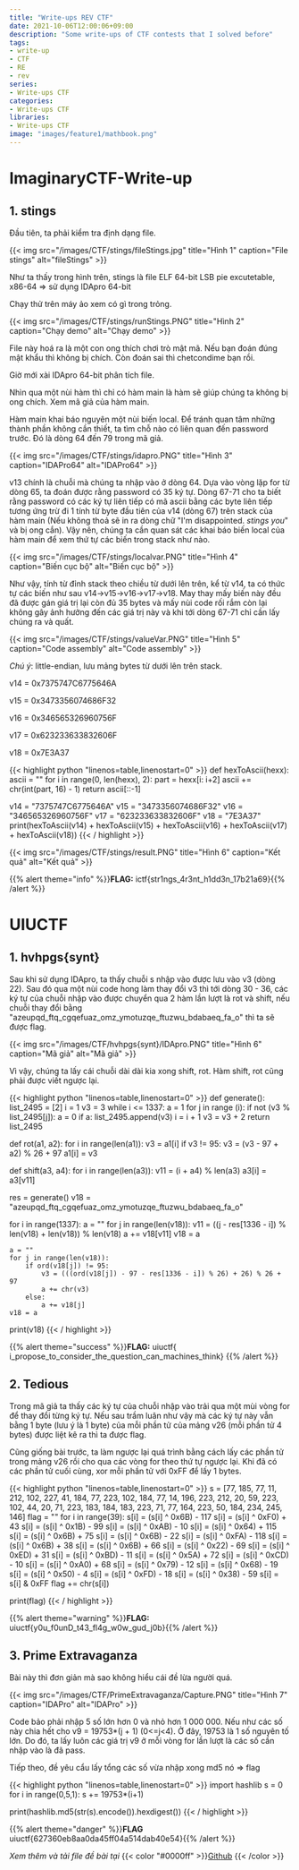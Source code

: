```yaml
---
title: "Write-ups REV CTF"
date: 2021-10-06T12:00:06+09:00
description: "Some write-ups of CTF contests that I solved before"
tags:
- write-up
- CTF
- RE
- rev
series:
- Write-ups CTF
categories:
- Write-ups CTF
libraries:
- Write-ups CTF
image: "images/feature1/mathbook.png"
---
```

# ImaginaryCTF-Write-up
## 1. stings
Đầu tiên, ta phải kiểm tra định dạng file.

{{< img src="/images/CTF/stings/fileStings.jpg" title="Hình 1" caption="File stings" alt="fileStings" >}}

Như ta thấy trong hình trên, stings là file ELF 64-bit LSB pie excutetable, x86-64 => sử dụng IDApro 64-bit

Chạy thử trên máy ảo xem có gì trong trỏng.

{{< img src="/images/CTF/stings/runStings.PNG" title="Hình 2" caption="Chạy demo" alt="Chạy demo" >}}

File này hoá ra là một con ong thích chơi trò mật mã. Nếu bạn đoán đúng mật khẩu thì không bị chích. Còn đoán sai thì chetcondime bạn rồi.

Giờ mới xài IDApro 64-bit phân tích file.

Nhìn qua một nùi hàm thì chỉ có hàm main là hàm sẽ giúp chúng ta không bị ong chích. Xem mã giả của hàm main.

Hàm main khai báo nguyên một nùi biến local. Để tránh quan tâm những thành phần không cần thiết, ta tìm chỗ nào có liên quan đến password trước. Đó là dòng 64 đến 79 trong mã giả.

{{< img src="/images/CTF/stings/idapro.PNG" title="Hình 3" caption="IDAPro64" alt="IDAPro64" >}}

v13 chính là chuỗi mà chúng ta nhập vào ở dòng 64. Dựa vào vòng lặp for từ dòng 65, ta đoán được rằng password có 35 ký tự. Dòng 67-71 cho ta biết rằng password có các ký tự liên tiếp có mã ascii bằng các byte liên tiếp tương ứng trừ đi 1 tính từ byte đầu tiên của v14 (dòng 67) trên stack của hàm main (Nếu không thoả sẽ in ra dòng chữ "I'm disappointed. *stings you*" và bị ong cắn). Vậy nên, chúng ta cần quan sát các khai báo biến local của hàm main để xem thứ tự các biến trong stack như nào.

{{< img src="/images/CTF/stings/localvar.PNG" title="Hình 4" caption="Biến cục bộ" alt="Biến cục bộ" >}}

Như vậy, tính từ đỉnh stack theo chiều từ dưới lên trên, kể từ v14, ta có thức tự các biến như sau v14->v15->v16->v17->v18. May thay mấy biến này đều đã được gán giá trị lại còn đủ 35 bytes và mấy nùi code rối rắm còn lại không gây ảnh hưởng đến các giá trị này và khi tới dòng 67-71 chỉ cần lấy chúng ra và quất.

{{< img src="/images/CTF/stings/valueVar.PNG" title="Hình 5" caption="Code assembly" alt="Code assembly" >}}

*Chú ý*: little-endian, lưu mảng bytes từ dưới lên trên stack.

v14 = 0x7375747C6775646A

v15 = 0x3473356074686F32

v16 = 0x346565326960756F

v17 = 0x623233633832606F

v18 = 0x7E3A37

{{< highlight python "linenos=table,linenostart=0" >}}
def hexToAscii(hexx):
    ascii = ""
    for i in range(0, len(hexx), 2):
        part = hexx[i: i+2]
        ascii += chr(int(part, 16) - 1)
    return ascii[::-1]

v14 = "7375747C6775646A"
v15 = "3473356074686F32"
v16 = "346565326960756F"
v17 = "623233633832606F"
v18 = "7E3A37"
print(hexToAscii(v14) + hexToAscii(v15) + hexToAscii(v16) + hexToAscii(v17) + hexToAscii(v18))
{{< / highlight >}}

{{< img src="/images/CTF/stings/result.PNG" title="Hình 6" caption="Kết quả" alt="Kết quả" >}}

{{% alert theme="info" %}}**FLAG:** ictf{str1ngs_4r3nt_h1dd3n_17b21a69}{{% /alert %}}

# UIUCTF
## 1. hvhpgs{synt}
Sau khi sử dụng IDApro, ta thấy chuỗi s nhập vào được lưu vào v3 (dòng 22). Sau đó qua một nùi code hong làm thay đổi v3 thì tới dòng 30 - 36, các ký tự của chuỗi nhập vào được chuyển qua 2 hàm lần lượt là rot và shift, nếu chuỗi thay đổi bằng "azeupqd_ftq_cgqefuaz_omz_ymotuzqe_ftuzwu_bdabaeq_fa_o" thì ta sẽ được flag.

{{< img src="/images/CTF/hvhpgs{synt}/IDApro.PNG" title="Hình 6" caption="Mã giả" alt="Mã giả" >}}


Vì vậy, chúng ta lấy cái chuỗi dài dài kia xong shift, rot. Hàm shift, rot cũng phải được viết ngược lại.

{{< highlight python "linenos=table,linenostart=0" >}}
def generate():
    list_2495 = [2]
    i = 1
    v3 = 3
    while i <= 1337:
        a = 1
        for j in range (i):
            if not (v3 % list_2495[j]):
                a = 0
        if a:
            list_2495.append(v3)
            i = i + 1
        v3 = v3 + 2
    return list_2495

def rot(a1, a2):
    for i in range(len(a1)):
        v3 = a1[i]
        if v3 != 95:
            v3 = (v3 - 97 + a2) % 26 + 97
        a1[i] = v3
        
def shift(a3, a4):
    for i in range(len(a3)):
        v11 = (i + a4) % len(a3)
        a3[i] = a3[v11]


res = generate()
v18 = "azeupqd_ftq_cgqefuaz_omz_ymotuzqe_ftuzwu_bdabaeq_fa_o"

for i in range(1337):
    a = ""
    for j in range(len(v18)):
        v11 = ((j - res[1336 - i]) % len(v18) + len(v18)) % len(v18)
        a += v18[v11]
    v18 = a    
    
    a = ""
    for j in range(len(v18)):
        if ord(v18[j]) != 95:
            v3 = (((ord(v18[j]) - 97 - res[1336 - i]) % 26) + 26) % 26 + 97 
            a += chr(v3)
        else:
            a += v18[j]
    v18 = a          
        

print(v18)
{{< / highlight >}}

{{% alert theme="success" %}}**FLAG:** uiuctf{ i_propose_to_consider_the_question_can_machines_think} {{% /alert %}}

## 2. Tedious
Trong mã giả ta thấy các ký tự của chuỗi nhập vào trải qua một mùi vòng for để thay đổi từng ký tự. Nếu sau trầm luân như vậy mà các ký tự này vẫn bằng 1 byte (lưu ý là 1 byte) của mỗi phần tử của mảng v26 (mỗi phần tử 4 bytes) được liệt kê ra thì ta được flag.

Cũng giống bài trước, ta làm ngược lại quá trình bằng cách lấy các phần tử trong mảng v26 rồi cho qua các vòng for theo thứ tự ngược lại. Khi đã có các phần tử cuối cùng, xor mỗi phần tử với 0xFF để lấy 1 bytes.

{{< highlight python "linenos=table,linenostart=0" >}}
s = [77, 185, 77, 11, 212, 102, 227, 41, 184, 77, 223, 102, 184, 77, 14, 196, 223, 212, 20, 59, 223, 102, 44, 20, 71, 223, 183, 184, 183, 223, 71, 77, 164, 223, 50, 184, 234, 245, 146]
flag = ""
for i in range(39):
    s[i] = (s[i] ^ 0x6B) - 117
    s[i] = (s[i] ^ 0xF0) + 43
    s[i] = (s[i] ^ 0x1B) - 99
    s[i] = (s[i] ^ 0xAB) - 10
    s[i] = (s[i] ^ 0x64) + 115
    s[i] = (s[i] ^ 0x6B) + 75
    s[i] = (s[i] ^ 0x6B) - 22
    s[i] = (s[i] ^ 0xFA) - 118
    s[i] = (s[i] ^ 0x6B) + 38
    s[i] = (s[i] ^ 0x6B) + 66
    s[i] = (s[i] ^ 0x22) - 69
    s[i] = (s[i] ^ 0xED) + 31
    s[i] = (s[i] ^ 0xBD) - 11
    s[i] = (s[i] ^ 0x5A) + 72
    s[i] = (s[i] ^ 0xCD) - 10
    s[i] = (s[i] ^ 0xA0) + 68
    s[i] = (s[i] ^ 0x79) - 12
    s[i] = (s[i] ^ 0x68) - 19
    s[i] = (s[i] ^ 0x50) - 4
    s[i] = (s[i] ^ 0xFD) - 18
    s[i] = (s[i] ^ 0x38) - 59
    s[i] = s[i] & 0xFF
    flag += chr(s[i])

print(flag)
{{< / highlight >}}

{{% alert theme="warning" %}}**FLAG:** uiuctf{y0u_f0unD_t43_fl4g_w0w_gud_j0b}{{% /alert %}}

## 3. Prime Extravaganza
Bài này thì đơn giản mà sao không hiểu cái đề lừa người quá. 

{{< img src="/images/CTF/PrimeExtravaganza/Capture.PNG" title="Hình 7" caption="IDAPro" alt="IDAPro" >}}

Code bảo phải nhập 5 số lớn hơn 0 và nhỏ hơn 1 000 000. Nếu như các số này chia hết cho v9 = 19753*(j + 1) (0<=j<4). Ở đây, 19753 là 1 số nguyên tố lớn. Do đó, ta lấy luôn các giá trị v9 ở mỗi vòng for lần lượt là các số cần nhập vào là đã pass. 

Tiếp theo, đề yêu cẩu lấy tổng các số vừa nhập xong md5 nó => flag

{{< highlight python "linenos=table,linenostart=0" >}}
import hashlib
s = 0
for i in range(0,5,1):
    s += 19753*(i+1)

print(hashlib.md5(str(s).encode()).hexdigest())
{{< / highlight >}}

{{% alert theme="danger" %}}**FLAG** uiuctf{627360eb8aa0da45ff04a514dab40e54}{{% /alert %}}


*Xem thêm và tải file đề bài tại* {{< color "#0000ff" >}}<a href="https://github.com/thunebae/Write-up-RE" title="Github">Github</a>
{{< /color >}}
